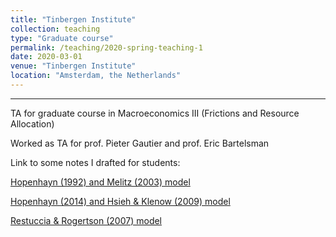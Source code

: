 ```yaml
---
title: "Tinbergen Institute"
collection: teaching
type: "Graduate course"
permalink: /teaching/2020-spring-teaching-1
date: 2020-03-01
venue: "Tinbergen Institute"
location: "Amsterdam, the Netherlands"
---
```


---

TA for graduate course in Macroeconomics III (Frictions and Resource Allocation)

Worked as TA for prof. Pieter Gautier and prof. Eric Bartelsman

Link to some notes I drafted for students:

[Hopenhayn (1992) and Melitz (2003) model](files/Ancillary_Notes_on_Lecture_March31.pdf)

[Hopenhayn (2014) and Hsieh & Klenow (2009) model](files/Ancillary_Notes_on_Lecture_March7.pdf)

[Restuccia & Rogertson (2007) model](files/Ancillary_Notes_on_Lecture_March7_RR.pdf)

